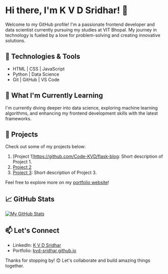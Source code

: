 # Hi there, I'm K V D Sridhar! 👋

Welcome to my GitHub profile! I'm a passionate frontend developer and data scientist currently pursuing my studies at VIT Bhopal. My journey in technology is fueled by a love for problem-solving and creating innovative solutions.

## 🔧 Technologies & Tools

- HTML | CSS | JavaScript
- Python | Data Science
- Git | GitHub | VS Code

## 🌱 What I'm Currently Learning

I'm currently diving deeper into data science, exploring machine learning algorithms, and enhancing my frontend development skills with the latest frameworks.

## 🚀 Projects

Check out some of my projects below:

1. [Project 1]https://github.com/Code-KVD/flask-blog: Short description of Project 1.
2. [Project 2](https://github.com/Code-KVD/laptopPricePredictor)
3. [Project 3](link-to-project3): Short description of Project 3.

Feel free to explore more on my [portfolio website](https://code-kvd.github.io/personal-porfolio/)!

## 📈 GitHub Stats

[![My GitHub Stats](https://github-readme-stats.vercel.app/api?username=your-username&show_icons=true&theme=radical)](https://github.com/Code-KVD)

## 📫 Let's Connect

- LinkedIn: [K V D Sridhar](http://linkedin.com/in/k-v-d-sridhar-155247212)
- Portfolio: [kvd-sridhar.github.io](https://code-kvd.github.io/personal-porfolio/)

Thanks for stopping by! 😊 Let's collaborate and build amazing things together.

<!---
Code-KVD/Code-KVD is a ✨ special ✨ repository because its `README.md` (this file) appears on your GitHub profile.
You can click the Preview link to take a look at your changes.
--->
